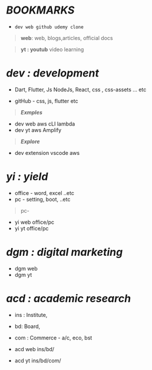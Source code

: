 # **_BOOKMARKS_**
- `dev web github udemy clone`

> **web**: web, blogs,articles, official docs

> **yt : youtub** video learning

# _dev : development_

- Dart, Flutter, Js NodeJs, React, css , css-assets ... etc

- gitHub - css, js, flutter etc

> **_Exmples_**

- dev web aws cLI lambda
- dev yt aws Amplify

> **_Explore_**

- dev extension vscode aws

# _yi : yield_

- office - word, excel ..etc
- pc - setting, boot, ..etc

> pc-

- yi web office/pc
- yi yt office/pc

# _dgm : digital marketing_

- dgm web
- dgm yt

# _acd : academic research_

- ins : Institute,
- bd: Board,
- com : Commerce - a/c, eco, bst

- acd web ins/bd/
- acd yt ins/bd/com/
